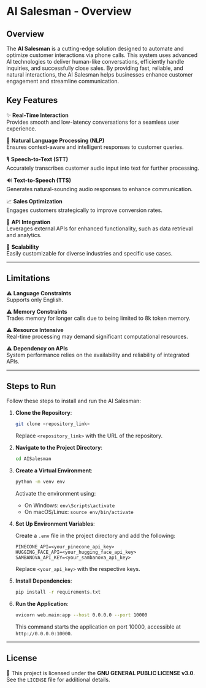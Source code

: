 
# AI Salesman - Overview

## Overview

The **AI Salesman** is a cutting-edge solution designed to automate and optimize customer interactions via phone calls. This system uses advanced AI technologies to deliver human-like conversations, efficiently handle inquiries, and successfully close sales. By providing fast, reliable, and natural interactions, the AI Salesman helps businesses enhance customer engagement and streamline communication.

## Key Features

✨ **Real-Time Interaction**  
Provides smooth and low-latency conversations for a seamless user experience.

🤖 **Natural Language Processing (NLP)**  
Ensures context-aware and intelligent responses to customer queries.

🎙️ **Speech-to-Text (STT)**  
Accurately transcribes customer audio input into text for further processing.

🔊 **Text-to-Speech (TTS)**  
Generates natural-sounding audio responses to enhance communication.

📈 **Sales Optimization**  
Engages customers strategically to improve conversion rates.

🔗 **API Integration**  
Leverages external APIs for enhanced functionality, such as data retrieval and analytics.

📡 **Scalability**  
Easily customizable for diverse industries and specific use cases.

---

## Limitations

⚠️ **Language Constraints**  
Supports only English.

⚠️ **Memory Constraints**  
Trades memory for longer calls due to being limited to 8k token memory.

⚠️ **Resource Intensive**  
Real-time processing may demand significant computational resources.

⚠️ **Dependency on APIs**  
System performance relies on the availability and reliability of integrated APIs.

---

## Steps to Run

Follow these steps to install and run the AI Salesman:

1. **Clone the Repository**:

   ```bash
   git clone <repository_link>
   ```

   Replace `<repository_link>` with the URL of the repository.

2. **Navigate to the Project Directory**:

   ```bash
   cd AISalesman
   ```

3. **Create a Virtual Environment**:

   ```bash
   python -m venv env
   ```

   Activate the environment using:

   - On Windows: `env\Scripts\activate`
   - On macOS/Linux: `source env/bin/activate`

4. **Set Up Environment Variables**:

   Create a `.env` file in the project directory and add the following:

   ```env
   PINECONE_API=<your_pinecone_api_key>
   HUGGING_FACE_API=<your_hugging_face_api_key>
   SAMBANOVA_API_KEY=<your_sambanova_api_key>
   ```

   Replace `<your_api_key>` with the respective keys.

5. **Install Dependencies**:

   ```bash
   pip install -r requirements.txt
   ```

6. **Run the Application**:

   ```bash
   uvicorn web.main:app --host 0.0.0.0 --port 10000
   ```

   This command starts the application on port 10000, accessible at `http://0.0.0.0:10000`.

---

## License

📜 This project is licensed under the **GNU GENERAL PUBLIC LICENSE v3.0**.  
See the `LICENSE` file for additional details.
